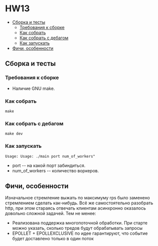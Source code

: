 # HW13

<!-- vim-markdown-toc GFM -->

* [Сборка и тесты](#Сборка-и-тесты)
    * [Требования к сборке](#Требования-к-сборке)
    * [Как собрать](#Как-собрать)
    * [Как собрать с дебагом](#Как-собрать-с-дебагом)
    * [Как запускать](#Как-запускать)
* [Фичи, особенности](#Фичи-особенности)

<!-- vim-markdown-toc -->

## Сборка и тесты
### Требования к сборке
* Наличие GNU make.
### Как собрать
```
make
```
### Как собрать с дебагом
```
make dev
```
### Как запускать
```
Usage: Usage: ./main port num_of_workers"
```
* port -- на какой порт забиндиться.
* num_of_workers -- количество воркеров.

## Фичи, особенности
Изначальное стремление выжать по максимуму rps было заменено стремлением
сделать как-нибудь. Всё же самостоятельно разобрать http, при этом стараясь
отвечать клиентам асинхронно оказалось довольно сложной задачей. Тем не менее:
* Реализована поддержка многопоточной обработки. При старте можно указать,
сколько тредов будут обрабатывать запросы
* EPOLLET + EPOLLEXCLUSIVE по идее гарантируют, что событие будет доставлено
только в один поток
